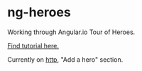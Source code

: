 # ng-heroes
Working through Angular.io Tour of Heroes.

<a href="https://angular.io/docs/ts/latest/tutorial/">Find tutorial here.</a>

Currently on <a href="https://angular.io/docs/ts/latest/tutorial/toh-pt6.html#!#add-a-hero">http</a>, "Add a hero" section.
